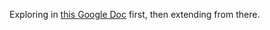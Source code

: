 Exploring in [this Google Doc](https://docs.google.com/document/d/1fvKUqVjdOIXA_2mibYf4A1D5jmu_rLKUtmB8KN2zBao/edit?usp=sharing) first, then extending from there.

